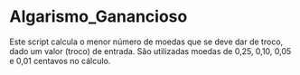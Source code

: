 # Algarismo_Ganancioso
Este script calcula o menor número de moedas que se deve dar de troco, dado um valor (troco) de entrada. São utilizadas moedas de 0,25, 0,10, 0,05 e 0,01 centavos no cálculo.
